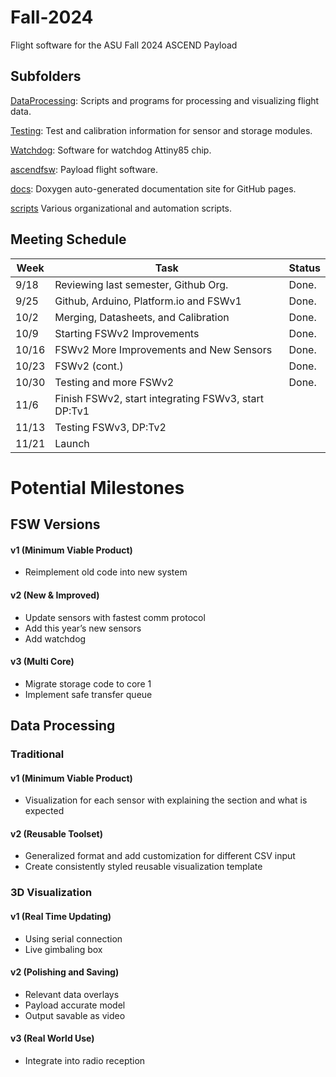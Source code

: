 # Fall-2024
Flight software for the ASU Fall 2024 ASCEND Payload

## Subfolders

[DataProcessing](https://github.com/ASU-ASCEND/Fall-2024/tree/main/DataProcessing): Scripts and programs for processing and visualizing flight data.

[Testing](https://github.com/ASU-ASCEND/Fall-2024/tree/main/Testing): Test and calibration information for sensor and storage modules.

[Watchdog](https://github.com/ASU-ASCEND/Fall-2024/tree/main/Watchdog): Software for watchdog Attiny85 chip.

[ascendfsw](https://github.com/ASU-ASCEND/Fall-2024/tree/main/ascendfsw): Payload flight software.

[docs](https://github.com/ASU-ASCEND/Fall-2024/tree/main/docs): Doxygen auto-generated documentation site for GitHub pages. 

[scripts](https://github.com/ASU-ASCEND/Fall-2024/tree/main/scripts) Various organizational and automation scripts. 


## Meeting Schedule

| Week  | Task                                                | Status   |
|-------|-----------------------------------------------------|----------|
| 9/18  | Reviewing last semester, Github Org.                | Done.    |
| 9/25  | Github, Arduino, Platform.io and FSWv1              | Done.    |
| 10/2  | Merging, Datasheets, and Calibration                | Done.    |
| 10/9  | Starting FSWv2 Improvements                         | Done.    |
| 10/16 | FSWv2 More Improvements and New Sensors             | Done.    |
| 10/23 | FSWv2 (cont.)                                       | Done.    |
| 10/30 | Testing and more FSWv2                              | Done.    |
| 11/6  | Finish FSWv2, start integrating FSWv3, start DP:Tv1 |          |
| 11/13 | Testing FSWv3, DP:Tv2                               |          |
| 11/21 | Launch                                              |          |

# Potential Milestones 

## FSW Versions
#### v1 (Minimum Viable Product)
* Reimplement old code into new system
#### v2 (New & Improved)
* Update sensors with fastest comm protocol
* Add this year’s new sensors
* Add watchdog
#### v3 (Multi Core)
* Migrate storage code to core 1
* Implement safe transfer queue

## Data Processing
### Traditional
#### v1 (Minimum Viable Product)
* Visualization for each sensor with explaining the section and what is expected
#### v2 (Reusable Toolset)
* Generalized format and add customization for different CSV input 
* Create consistently styled reusable visualization template 
### 3D Visualization 
#### v1 (Real Time Updating) 
* Using serial connection
* Live gimbaling box
#### v2 (Polishing and Saving)
* Relevant data overlays 
* Payload accurate model
* Output savable as video
#### v3 (Real World Use)
* Integrate into radio reception
